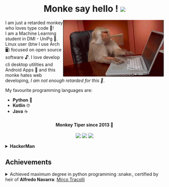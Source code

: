 
<h1 align="center"> 
  Monke say hello ! <img src="https://media.giphy.com/media/hSjaxxHv4zs46c7kCG/giphy.gif" width="70"/>
</h1>
<img align="right" src="./imgs/monkey.gif" />

I am just a retarded monkey who loves type code 🦍! <br>
I am a Machine Learning student in DMI - UniPg 🚀. Linux user (btw I use Arch 🖥️) focused on open source software 🔓.
I love develop cli desktop utilities and Android Apps 🤖 and this monke hates web developing, _I am not enough retarded for this 🥖_.

My favourite programming languages are:

- **Python** 🐍
- **Kotlin** 🤓
- **Java** ☕

<h4 align="center"> Monkey Tiper since 2013 🦧</h4>

<p align="center">
<img height="180em" src="https://github-readme-stats.vercel.app/api/top-langs/?username=ncvescera&theme=radical&layout=compact" />
<img height="180em" src="https://github-readme-stats.vercel.app/api?username=TopCodeBeast&hide_border=true&count_private=true&show_icons=true&theme=radical"/>
<img src="https://activity-graph.herokuapp.com/graph?username=ncvescera&bg_color=0D1117&color=e05397&line=e05397&point=FFFFFF&hide_border=true&" />

</p>


<details>
  <summary><b>HackerMan</b></summary>
  <img src="./imgs/hackerman.gif"/>
</details>

<!--
## Monkey Typer since 2013 :gorilla:

![Monkey Typer](./imgs/monkey.gif) 

<details>
  <summary><b>HackerMan</b></summary>
  <img src="./imgs/hackerman.gif"/>
</details>

## Github Info

![activity](https://github-profile-summary-cards.vercel.app/api/cards/profile-details?username=ncvescera&theme=github_dark) ![stat](https://github-readme-stats.vercel.app/api?username=TopCodeBeast&hide_border=true&count_private=true&show_icons=true&theme=radical)
![graph](https://activity-graph.herokuapp.com/graph?username=ncvescera&bg_color=0D1117&color=e05397&line=e05397&point=FFFFFF&hide_border=true&)
-->
## Achievements

<details>
  <summary>Achieved maximum degree in python programming :snake:, certified by heir of <b>Alfredo Navarra</b>: <a href="https://github.com/MircoT">Mirco Tracolli</a></summary>
  <img src="./imgs/python_Nicolo%20Vescera.png"/>
</details>
